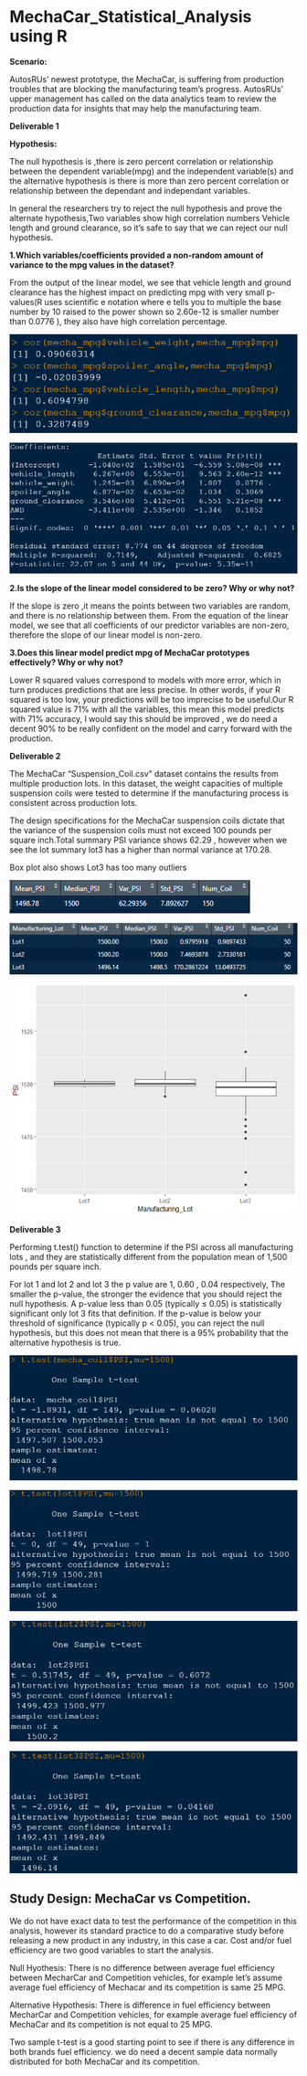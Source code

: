 # MechaCar_Statistical_Analysis using R

**Scenario:**

AutosRUs’ newest prototype, the MechaCar, is suffering from production troubles that are blocking the manufacturing team’s progress. AutosRUs’ upper management has called on the data analytics team to review the production data for insights that may help the manufacturing team.

**Deliverable 1**

**Hypothesis:**

The null hypothesis is ,there is zero percent correlation or relationship between the dependent variable(mpg) and the independent variable(s) and the alternative hypothesis is there is more than zero percent correlation or relationship between the dependant and independant variables.

In general the researchers try to reject the null hypothesis and prove the alternate hypothesis,Two variables show high correlation numbers Vehicle length and ground clearance, so it’s safe to say that we can reject our null hypothesis. 

**1.Which variables/coefficients provided a non-random amount of variance to the mpg values in the dataset?**

From the output of the linear model, we see that vehicle length and ground clearance has the highest impact on predicting mpg with very small p-values(R uses scientific e notation where e tells you to multiple the base number by 10 raised to the power shown so 2.60e-12 is smaller number than 0.0776 ), they also have high correlation percentage.

![Correlation](images/cor.PNG)

![Coefficients](images/corff_r2.PNG)
 
**2.Is the slope of the linear model considered to be zero? Why or why not?**

If the slope is zero ,it means the points between two variables are random, and there is no relationship between them. From the equation of the linear model, we see that all coefficients of our predictor variables are non-zero, therefore the slope of our linear model is non-zero. 

**3.Does this linear model predict mpg of MechaCar prototypes effectively? Why or why not?**

Lower R squared values correspond to models with more error, which in turn produces predictions that are less precise. In other words, if your R squared is too low, your predictions will be too imprecise to be useful.Our R squared value is 71% with all the variables, this mean this model predicts with 71% accuracy, I would say this should be improved , we do need a decent 90% to be really confident on the model and carry forward with the production.

**Deliverable 2**

The MechaCar “Suspension_Coil.csv” dataset contains the results from multiple production lots. In this dataset, the weight capacities of multiple suspension coils were tested to determine if the manufacturing process is consistent across production lots.

The design specifications for the MechaCar suspension coils dictate that the variance of the suspension coils must not exceed 100 pounds per square inch.Total summary PSI variance shows 62.29 , however when we see the lot summary lot3 has a higher than normal variance at 170.28.

Box plot also shows Lot3 has too many outliers 

![Total summary](images/tot_summary.PNG)

![Lot summary](images/lot_summary.PNG)

![boxplot](images/psi_boxplot.PNG)


**Deliverable 3**

Performing t.test() function to determine if the PSI across all manufacturing lots , and they are statistically different from the population mean of 1,500 pounds per square inch.

For lot 1 and lot 2 and lot 3 the p value are 1, 0.60 , 0.04 respectively, The smaller the p-value, the stronger the evidence that you should reject the null hypothesis. A p-value less than 0.05 (typically ≤ 0.05) is statistically significant only lot 3 fits that definition. If the p-value is below your threshold of significance (typically p < 0.05), you can reject the null hypothesis, but this does not mean that there is a 95% probability that the alternative hypothesis is true. 

![test population](images/ttest_pop.PNG)

![test lot 1](images/ttest_lot1.PNG)

![test lot 2](images/ttest_lot2.PNG)

![test lot 3](images/ttest_lot3.PNG)

## Study Design: MechaCar vs Competition.

We do not have exact data to test the performance of the competition in this analysis, however its standard practice to do a comparative study before releasing a new product in any industry, in this case a car. Cost and/or fuel efficiency are two good variables to start the analysis.

Null Hyothesis: There is no difference between average fuel efficiency between MecharCar and Competition vehicles, for example let’s assume average fuel efficiency of Mechacar and its competition is same 25 MPG.

Alternative Hypothesis: There is difference in fuel efficiency between MecharCar and Competition vehicles, for example average fuel efficiency of MechaCar and its competition is not equal to 25 MPG.

Two sample t-test is a good starting point to see if there is any difference in both brands fuel efficiency. we do need a decent sample data normally distributed for both MechaCar and its competition.
